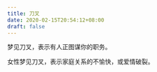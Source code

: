 ```yaml
---
title: 刀叉
date: 2020-02-15T20:54:12+08:00
draft: false
---
```


梦见刀叉，表示有人正图谋你的职务。

女性梦见刀叉，表示家庭关系的不愉快，或爱情破裂。

